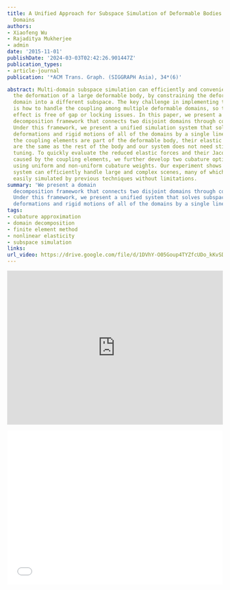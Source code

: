 ```yaml
---
title: A Unified Approach for Subspace Simulation of Deformable Bodies in Multiple
  Domains
authors:
- Xiaofeng Wu
- Rajaditya Mukherjee
- admin
date: '2015-11-01'
publishDate: '2024-03-03T02:42:26.901447Z'
publication_types:
- article-journal
publication: '*ACM Trans. Graph. (SIGGRAPH Asia), 34*(6)'

abstract: Multi-domain subspace simulation can efficiently and conveniently simulate
  the deformation of a large deformable body, by constraining the deformation of each
  domain into a different subspace. The key challenge in implementing this method
  is how to handle the coupling among multiple deformable domains, so that the overall
  effect is free of gap or locking issues. In this paper, we present a new domain
  decomposition framework that connects two disjoint domains through coupling elements.
  Under this framework, we present a unified simulation system that solves subspace
  deformations and rigid motions of all of the domains by a single linear solve. Since
  the coupling elements are part of the deformable body, their elastic properties
  are the same as the rest of the body and our system does not need stiffness parameter
  tuning. To quickly evaluate the reduced elastic forces and their Jacobian matrices
  caused by the coupling elements, we further develop two cubature optimization schemes
  using uniform and non-uniform cubature weights. Our experiment shows that the whole
  system can efficiently handle large and complex scenes, many of which cannot be
  easily simulated by previous techniques without limitations.
summary: 'We present a domain
  decomposition framework that connects two disjoint domains through coupling elements.
  Under this framework, we present a unified system that solves subspace
  deformations and rigid motions of all of the domains by a single linear solve.'
tags:
- cubature approximation
- domain decomposition
- finite element method
- nonlinear elasticity
- subspace simulation
links:
url_video: https://drive.google.com/file/d/1DVhY-O05Goup4TYZfcUDo_kKvSDZ1ozI/view
---
```


<p align="center">
<iframe width="100%" height="360" src="https://www.youtube.com/embed/9zzbeAR0i_8?si=O7vLFWnTgIHGK85T" title="YouTube video player" frameborder="0" allow="accelerometer; autoplay; clipboard-write; encrypted-media; gyroscope; picture-in-picture; web-share" allowfullscreen></iframe>
</p>
<p align="center">
<iframe width="100%" height="360" src="//player.bilibili.com/player.html?aid=212813695&bvid=BV1ha41147Qs&cid=563649196&p=1" scrolling="no" border="0" frameborder="no" framespacing="0" allowfullscreen="true"> </iframe>
</p>
